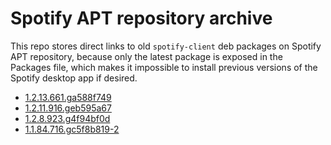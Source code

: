 # Spotify APT repository archive

This repo stores direct links to old `spotify-client` deb packages on Spotify APT repository, because only the latest package is exposed in the Packages file, which makes it impossible to install previous versions of the Spotify desktop app if desired.

- [1.2.13.661.ga588f749](http://repository-origin.spotify.com/pool/non-free/s/spotify-client/spotify-client_1.2.13.661.ga588f749_amd64.deb)
- [1.2.11.916.geb595a67](http://repository-origin.spotify.com/pool/non-free/s/spotify-client/spotify-client_1.2.11.916.geb595a67_amd64.deb)
- [1.2.8.923.g4f94bf0d](http://repository.spotify.com/pool/non-free/s/spotify-client/spotify-client_1.2.8.923.g4f94bf0d_amd64.deb)
- [1.1.84.716.gc5f8b819-2](http://repository.spotify.com/pool/non-free/s/spotify-client/spotify-client_1.1.84.716.gc5f8b819-2_amd64.deb)
